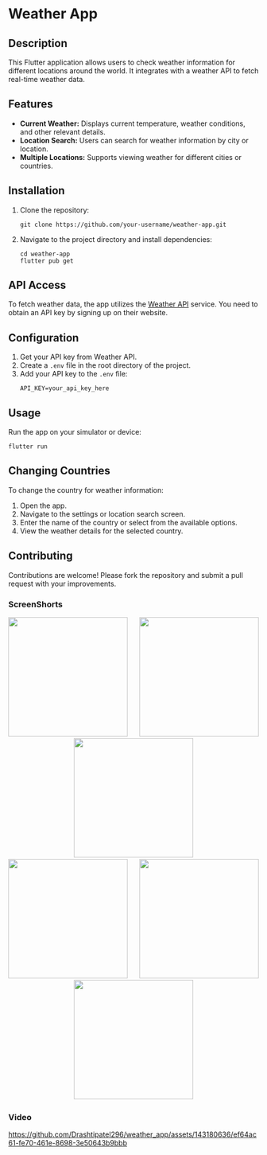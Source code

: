 
# Weather App

## Description
This Flutter application allows users to check weather information for different locations around the world. It integrates with a weather API to fetch real-time weather data.

## Features
- **Current Weather:** Displays current temperature, weather conditions, and other relevant details.
- **Location Search:** Users can search for weather information by city or location.
- **Multiple Locations:** Supports viewing weather for different cities or countries.

## Installation
1. Clone the repository:
   ```
   git clone https://github.com/your-username/weather-app.git
   ```
2. Navigate to the project directory and install dependencies:
   ```
   cd weather-app
   flutter pub get
   ```

## API Access
To fetch weather data, the app utilizes the [Weather API](https://weatherapi.com/) service. You need to obtain an API key by signing up on their website.

## Configuration
1. Get your API key from Weather API.
2. Create a `.env` file in the root directory of the project.
3. Add your API key to the `.env` file:
   ```
   API_KEY=your_api_key_here
   ```

## Usage
Run the app on your simulator or device:
   ```
   flutter run
   ```

## Changing Countries
To change the country for weather information:
1. Open the app.
2. Navigate to the settings or location search screen.
3. Enter the name of the country or select from the available options.
4. View the weather details for the selected country.

## Contributing
Contributions are welcome! Please fork the repository and submit a pull request with your improvements.


### ScreenShorts 


<p align='center'>
  <img src='https://github.com/Drashtipatel296/weather_app/assets/143180636/ccdc7b9b-053f-494b-832d-3bdf8e8593f4' width=240> &nbsp;&nbsp;&nbsp;&nbsp;
  <img src='https://github.com/Drashtipatel296/weather_app/assets/143180636/bb216c29-7865-4a28-b3ae-26166faba1a3' width=240> &nbsp;&nbsp;&nbsp;&nbsp;
  <img src='https://github.com/Drashtipatel296/weather_app/assets/143180636/af1e0419-2158-4d92-a691-512fb892a164' width=240> &nbsp;&nbsp;&nbsp;&nbsp;
  <img src='https://github.com/Drashtipatel296/weather_app/assets/143180636/6063f9ce-8c92-4575-bc1f-d930c388a906' width=240> &nbsp;&nbsp;&nbsp;&nbsp;
   <img src='https://github.com/Drashtipatel296/weather_app/assets/143180636/20f0aaa0-5067-443b-b6fa-93330b075e4f' width=240> &nbsp;&nbsp;&nbsp;&nbsp;
   <img src='https://github.com/Drashtipatel296/weather_app/assets/143180636/616bc160-e78b-48e8-9bd8-7a2cc048aed3' width=240> &nbsp;&nbsp;&nbsp;&nbsp;
</p>

### Video


https://github.com/Drashtipatel296/weather_app/assets/143180636/ef64ac61-fe70-461e-8698-3e50643b9bbb
























